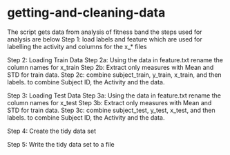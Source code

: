 # getting-and-cleaning-data

The script gets data from analysis of fitness band the steps used for analysis are below
Step 1: load labels and feature which are used for labelling the activity and columns for the x_* files

Step 2: Loading Train Data
  Step 2a: Using the data in feature.txt rename the column names for x_train
  Step 2b: Extract only measures with Mean and STD for train data.
  Step 2c: combine subject_train, y_train, x_train, and then labels. to combine Subject ID, the Activity and the data.

Step 3: Loading Test Data
  Step 3a: Using the data in feature.txt rename the column names for x_test
  Step 3b: Extract only measures with Mean and STD for train data.
  Step 3c: combine subject_test, y_test, x_test, and then labels. to combine Subject ID, the Activity and the data.

Step 4: Create the tidy data set

Step 5: Write the tidy data set to a file

